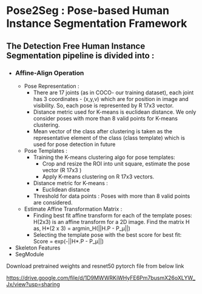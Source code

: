 # Pose2Seg : Pose-based Human Instance Segmentation Framework

## The Detection Free Human Instance Segmentation pipeline is divided into : 
 - ### Affine-Align Operation
   - Pose Representation : 
     - There are 17 joints (as in COCO- our training dataset), each joint has 3 coordinates - (x,y,v) which are for position in image and visibility. So, each pose is represented by R 17x3 vector. 
     - Distance metric used for K-means is euclidean distance. We only consider poses with more than 8 valid points for K-means clustering. 
     - Mean vector of the class after clustering is taken as the representative element of the class (class template) which is used for pose detection in future
   - Pose Templates : 
     - Training the K-means clustering algo for pose templates:
       - Crop and resize the ROI into unit square, estimate the pose vector (R 17x3 )
       - Apply K-means clustering on R 17x3 vectors.
     - Distance metric for K-means :
       - Euclidean distance
     - Threshold for data points : Poses with more than 8 valid points are considered.
   - Estimate Affine Transformation Matrix : 
     - Finding  best fit affine transform for each of the template poses: H(2x3) is an affine transform for a 2D image. Find the matrix H as, H*(2 x 3) = argmin_H(||H.P - P_μ||)
     - Selecting the template pose with the best score for best fit: Score = exp(-||H*.P - P_μ||)
 - Skeleton Features
 - SegModule

Download pretrained weights and resnet50 pytorch file from below link

https://drive.google.com/file/d/1D9MWWRKiWHyFE6Pm7busmX26oXLYW_Jx/view?usp=sharing
